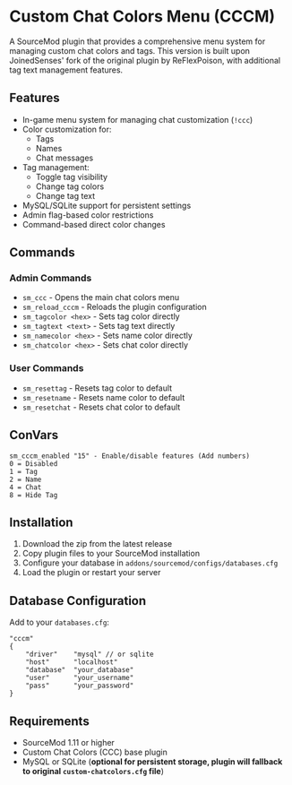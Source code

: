 # Custom Chat Colors Menu (CCCM)

A SourceMod plugin that provides a comprehensive menu system for managing custom chat colors and tags. This version is built upon JoinedSenses' fork of the original plugin by ReFlexPoison, with additional tag text management features.


## Features

- In-game menu system for managing chat customization (`!ccc`)
- Color customization for:
  - Tags
  - Names 
  - Chat messages
- Tag management:
  - Toggle tag visibility
  - Change tag colors
  - Change tag text
- MySQL/SQLite support for persistent settings
- Admin flag-based color restrictions
- Command-based direct color changes

## Commands

### Admin Commands
- `sm_ccc` - Opens the main chat colors menu
- `sm_reload_cccm` - Reloads the plugin configuration
- `sm_tagcolor <hex>` - Sets tag color directly
- `sm_tagtext <text>` - Sets tag text directly
- `sm_namecolor <hex>` - Sets name color directly 
- `sm_chatcolor <hex>` - Sets chat color directly

### User Commands
- `sm_resettag` - Resets tag color to default
- `sm_resetname` - Resets name color to default
- `sm_resetchat` - Resets chat color to default

## ConVars
```
sm_cccm_enabled "15" - Enable/disable features (Add numbers)
0 = Disabled
1 = Tag
2 = Name  
4 = Chat
8 = Hide Tag
```

## Installation

1. Download the zip from the latest release
2. Copy plugin files to your SourceMod installation
3. Configure your database in `addons/sourcemod/configs/databases.cfg`
4. Load the plugin or restart your server

## Database Configuration

Add to your `databases.cfg`:
```
"cccm"
{
    "driver"    "mysql" // or sqlite
    "host"      "localhost"
    "database"  "your_database"
    "user"      "your_username"
    "pass"      "your_password"
}
```

## Requirements

- SourceMod 1.11 or higher
- Custom Chat Colors (CCC) base plugin
- MySQL or SQLite (**optional for persistent storage, plugin will fallback to original `custom-chatcolors.cfg` file**)
